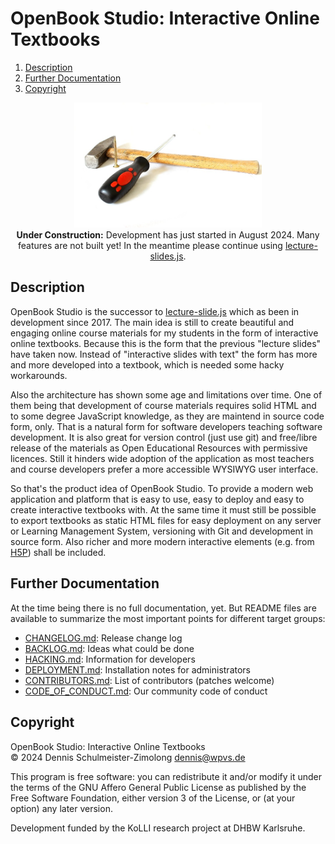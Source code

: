 OpenBook Studio: Interactive Online Textbooks
=============================================

1. [Description](#description)
1. [Further Documentation](#further-documentation)
1. [Copyright](#copyright)

<p align="center">
   <!-- https://pixabay.com/photos/screwdriver-background-screw-wooden-1008974/ -->
   <img src="_img/under-construction.jpg" alt="Under Construction" width="300">
   <br>
   <b>Under Construction:</b> Development has just started in August 2024. Many features are not built yet!
   In the meantime please continue using <a href="https://www.npmjs.com/package/@dschulmeis/lecture-slides.js" target="_blank">lecture-slides.js</a>.
</p>

Description
-----------

OpenBook Studio is the successor to [lecture-slide.js](https://www.npmjs.com/package/@dschulmeis/lecture-slides.js)
which as been in development since 2017. The main idea is still to create beautiful and engaging
online course materials for my students in the form of interactive online textbooks. Because this
is the form that the previous "lecture slides" have taken now. Instead of "interactive slides with
text" the form has more and more developed into a textbook, which is needed some hacky workarounds.

Also the architecture has shown some age and limitations over time. One of them being that development
of course materials requires solid HTML and to some degree JavaScript knowledge, as they are maintend
in source code form, only. That is a natural form for software developers teaching software development.
It is also great for version control (just use git) and free/libre release of the materials as Open
Educational Resources with permissive licences. Still it hinders wide adoption of the application as
most teachers and course developers prefer a more accessible WYSIWYG user interface.

So that's the product idea of OpenBook Studio. To provide a modern web application and platform that
is easy to use, easy to deploy and easy to create interactive textbooks with. At the same time it
must still be possible to export textbooks as static HTML files for easy deployment on any server or
Learning Management System, versioning with Git and development in source form. Also richer and more
modern interactive elements (e.g. from [H5P](https://h5p.org/)) shall be included.

Further Documentation
---------------------

At the time being there is no full documentation, yet. But README files are available to summarize the
most important points for different target groups:

* [CHANGELOG.md](CHANGELOG.md): Release change log
* [BACKLOG.md](BACKLOG.md): Ideas what could be done
* [HACKING.md](HACKING.md): Information for developers
* [DEPLOYMENT.md](DEPLOYMENT.md): Installation notes for administrators
* [CONTRIBUTORS.md](CONTRIBUTORS.md): List of contributors (patches welcome)
* [CODE_OF_CONDUCT.md](CODE_OF_CONDUCT.md): Our community code of conduct

Copyright
---------

OpenBook Studio: Interactive Online Textbooks <br/>
© 2024 Dennis Schulmeister-Zimolong <dennis@wpvs.de> <br>

This program is free software: you can redistribute it and/or modify
it under the terms of the GNU Affero General Public License as
published by the Free Software Foundation, either version 3 of the
License, or (at your option) any later version.

Development funded by the KoLLI research project at DHBW Karlsruhe.
